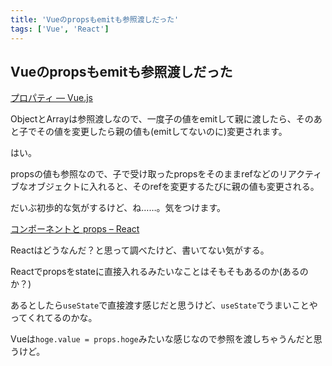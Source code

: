 ```yaml
---
title: 'Vueのpropsもemitも参照渡しだった'
tags: ['Vue', 'React']
---
```


## Vueのpropsもemitも参照渡しだった

[プロパティ — Vue\.js](https://jp.vuejs.org/v2/guide/components-props.html#%E5%8D%98%E6%96%B9%E5%90%91%E3%81%AE%E3%83%87%E3%83%BC%E3%82%BF%E3%83%95%E3%83%AD%E3%83%BC)

ObjectとArrayは参照渡しなので、一度子の値をemitして親に渡したら、そのあと子でその値を変更したら親の値も(emitしてないのに)変更されます。

はい。

propsの値も参照なので、子で受け取ったpropsをそのままrefなどのリアクティブなオブジェクトに入れると、そのrefを変更するたびに親の値も変更される。

だいぶ初歩的な気がするけど、ね……。気をつけます。

[コンポーネントと props – React](https://ja.reactjs.org/docs/components-and-props.html)

Reactはどうなんだ？と思って調べたけど、書いてない気がする。

Reactでpropsをstateに直接入れるみたいなことはそもそもあるのか(あるのか？)

あるとしたら`useState`で直接渡す感じだと思うけど、`useState`でうまいことやってくれてるのかな。

Vueは`hoge.value = props.hoge`みたいな感じなので参照を渡しちゃうんだと思うけど。
